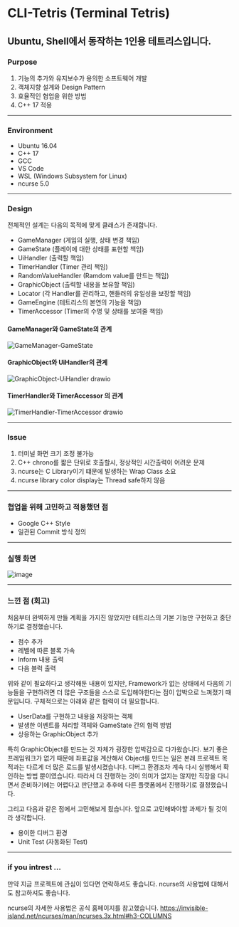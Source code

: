 # CLI-Tetris (Terminal Tetris)

Ubuntu, Shell에서 동작하는 1인용 테트리스입니다. 
-----

### Purpose
1. 기능의 추가와 유지보수가 용의한 소프트웨어 개발
2. 객체지향 설계와 Design Pattern
3. 효율적인 협업을 위한 방법
4. C++ 17 적용


-----
### Environment
* Ubuntu 16.04
* C++ 17
* GCC
* VS Code
* WSL (Windows Subsystem for Linux)
* ncurse 5.0


-----
### Design
전체적인 설계는 다음의 목적에 맞게 클래스가 존재합니다.

* GameManager (게임의 실행, 상태 변경 책임)
* GameState (플레이에 대한 상태를 표현할 책임)
* UiHandler (출력할 책임)
* TimerHandler (Timer 관리 책임)
* RandomValueHandler (Ramdom value를 만드는 책임)
* GraphicObject (출력할 내용을 보유할 책임)
* Locator (각 Handler를 관리하고, 핸들러의 유일성을 보장할 책임)
* GameEngine (테트리스의 본연의 기능을 책임)
* TimerAccessor (Timer의 수명 및 상태를 보여줄 책임)


#### GameManager와 GameState의 관계
![GameManager-GameState](https://user-images.githubusercontent.com/62828810/166137004-87d3b002-3647-4bbf-8ea1-df2ab1a05b0c.svg)

#### GraphicObject와 UiHandler의 관계
![GraphicObject-UiHandler drawio](https://user-images.githubusercontent.com/62828810/166137014-3fe904e4-c54f-4cc4-9721-97d8f5aad91f.svg)

#### TimerHandler와 TimerAccessor 의 관계
![TimerHandler-TimerAccessor drawio](https://user-images.githubusercontent.com/62828810/166137028-a5b0881f-020e-4250-8737-211925eff984.svg)


-----
### Issue
1. 터미널 화면 크기 조정 불가능
2. C++ chrono를 짧은 단위로 호출할시, 정상적인 시간출력이 어려운 문제
3. ncurse는 C Library이기 떄문에 발생하는 Wrap Class 소요
4. ncurse library color display는 Thread safe하지 않음


-----
### 협업을 위해 고민하고 적용했던 점
- Google C++ Style
- 일관된 Commit 방식 정의
 

-----
### 실행 화면
![image](https://user-images.githubusercontent.com/62828810/166137601-0ad8cfc2-befe-4a41-acf8-df0966156d5c.png)


-----
### 느낀 점 (회고)
처음부터 완벽하게 만들 계획을 가지진 않았지만 테트리스의 기본 기능만 구현하고 중단하기로 결정했습니다. 

- 점수 추가
- 레벨에 따른 블록 가속
- Inform 내용 출력
- 다음 블럭 출력


위와 같이 필요하다고 생각해둔 내용이 있지만, Framework가 없는 상태에서 다음의 기능들을 구현하려면 더 많은 구조들을 스스로 도입해야한다는 점이 압박으로 느껴졌기 때문입니다. 구체적으로는 아래와 같은 협력이 더 필요합니다.


- UserData를 구현하고 내용을 저장하는 객체
- 발생한 이벤트를 처리할 객체와 GameState 간의 협력 방법
- 상응하는 GraphicObject 추가


특히 GraphicObject를 만드는 것 자체가 굉장한 압박감으로 다가왔습니다. 보기 좋은 프레임워크가 없기 때문에 좌표값을 계산해서 Object를 만드는 일은 본래 프로젝트 목적과는 다르게 더 많은 로드를 발생시켰습니다. 디버그 환경조차 계속 다시 실행해서 확인하는 방법 뿐이였습니다. 따라서 더 진행하는 것이 의미가 없지는 않지만 직장을 다니면서 준비하기에는 어렵다고 판단했고 추후에 다른 플랫폼에서 진행하기로 결정했습니다.


그리고 다음과 같은 점에서 고민해보게 됬습니다. 앞으로 고민해봐야할 과제가 될 것이라 생각합니다.
- 용이한 디버그 환경
- Unit Test (자동화된 Test)



-----
### if you intrest ...
만약 지금 프로젝트에 관심이 있다면 연락하셔도 좋습니다. ncurse의 사용법에 대해서도 참고하셔도 좋습니다.

ncurse의 자세한 사용법은 공식 홈페이지를 참고했습니다.
https://invisible-island.net/ncurses/man/ncurses.3x.html#h3-COLUMNS

